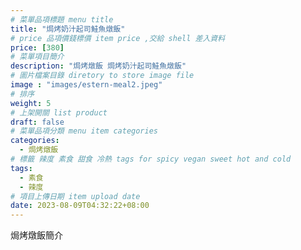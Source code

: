 ```yaml
---
# 菜單品項標題 menu title 
title: "焗烤奶汁起司鮭魚燉飯"
# price 品項價錢標價 item price ,交給 shell 差入資料
price: [380] 
# 菜單項目簡介 
description: "焗烤燉飯 焗烤奶汁起司鮭魚燉飯"
# 圖片檔案目錄 diretory to store image file
image : "images/estern-meal2.jpeg"
# 排序
weight: 5 
# 上架開關 list product 
draft: false
# 菜單品項分類 menu item categories 
categories:
  - 焗烤燉飯
# 標籤 辣度 素食 甜食 冷熱 tags for spicy vegan sweet hot and cold 
tags:
  - 素食
  - 辣度
# 項目上傳日期 item upload date 
date: 2023-08-09T04:32:22+08:00
---
```


焗烤燉飯簡介
